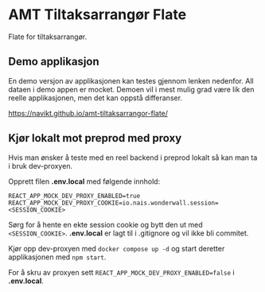 # AMT Tiltaksarrangør Flate

Flate for tiltaksarrangør. 

## Demo applikasjon

En demo versjon av applikasjonen kan testes gjennom lenken nedenfor.
All dataen i demo appen er mocket. Demoen vil i mest mulig grad være lik den reelle applikasjonen, men det kan oppstå differanser.

https://navikt.github.io/amt-tiltaksarrangor-flate/

## Kjør lokalt mot preprod med proxy
Hvis man ønsker å teste med en reel backend i preprod lokalt så kan man ta i bruk dev-proxyen.

Opprett filen **.env.local** med følgende innhold:
```.env
REACT_APP_MOCK_DEV_PROXY_ENABLED=true
REACT_APP_MOCK_DEV_PROXY_COOKIE=io.nais.wonderwall.session=<SESSION_COOKIE>
```

Sørg for å hente en ekte session cookie og bytt den ut med `<SESSION_COOKIE>`.
**.env.local** er lagt til i .gitignore og vil ikke bli commitet.

Kjør opp dev-proxyen med `docker compose up -d` og start deretter applikasjonen med `npm start`.

For å skru av proxyen sett `REACT_APP_MOCK_DEV_PROXY_ENABLED=false` i **.env.local**.
